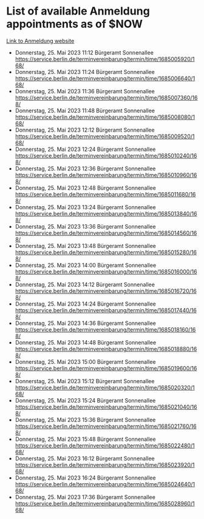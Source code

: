 # List of available Anmeldung appointments as of $NOW
[Link to Anmeldung website](https://service.berlin.de/terminvereinbarung/termin/tag.php?termin=1&anliegen[]=120686&dienstleisterlist=122210,122217,327316,122219,327312,122227,327314,122231,327346,122243,327348,122254,122252,329742,122260,329745,122262,329748,122271,327278,122273,327274,122277,327276,330436,122280,327294,122282,327290,122284,327292,122291,327270,122285,327266,122286,327264,122296,327268,150230,329760,122297,327286,122294,327284,122312,329763,122314,329775,122304,327330,122311,327334,122309,327332,317869,122281,327352,122279,329772,122283,122276,327324,122274,327326,122267,329766,122246,327318,122251,327320,122257,327322,122208,327298,122226,327300&herkunft=http%3A%2F%2Fservice.berlin.de%2Fdienstleistung%2F120686%2F)
- Donnerstag, 25. Mai 2023 11:12 Bürgeramt Sonnenallee https://service.berlin.de/terminvereinbarung/termin/time/1685005920/168/
- Donnerstag, 25. Mai 2023 11:24 Bürgeramt Sonnenallee https://service.berlin.de/terminvereinbarung/termin/time/1685006640/168/
- Donnerstag, 25. Mai 2023 11:36 Bürgeramt Sonnenallee https://service.berlin.de/terminvereinbarung/termin/time/1685007360/168/
- Donnerstag, 25. Mai 2023 11:48 Bürgeramt Sonnenallee https://service.berlin.de/terminvereinbarung/termin/time/1685008080/168/
- Donnerstag, 25. Mai 2023 12:12 Bürgeramt Sonnenallee https://service.berlin.de/terminvereinbarung/termin/time/1685009520/168/
- Donnerstag, 25. Mai 2023 12:24 Bürgeramt Sonnenallee https://service.berlin.de/terminvereinbarung/termin/time/1685010240/168/
- Donnerstag, 25. Mai 2023 12:36 Bürgeramt Sonnenallee https://service.berlin.de/terminvereinbarung/termin/time/1685010960/168/
- Donnerstag, 25. Mai 2023 12:48 Bürgeramt Sonnenallee https://service.berlin.de/terminvereinbarung/termin/time/1685011680/168/
- Donnerstag, 25. Mai 2023 13:24 Bürgeramt Sonnenallee https://service.berlin.de/terminvereinbarung/termin/time/1685013840/168/
- Donnerstag, 25. Mai 2023 13:36 Bürgeramt Sonnenallee https://service.berlin.de/terminvereinbarung/termin/time/1685014560/168/
- Donnerstag, 25. Mai 2023 13:48 Bürgeramt Sonnenallee https://service.berlin.de/terminvereinbarung/termin/time/1685015280/168/
- Donnerstag, 25. Mai 2023 14:00 Bürgeramt Sonnenallee https://service.berlin.de/terminvereinbarung/termin/time/1685016000/168/
- Donnerstag, 25. Mai 2023 14:12 Bürgeramt Sonnenallee https://service.berlin.de/terminvereinbarung/termin/time/1685016720/168/
- Donnerstag, 25. Mai 2023 14:24 Bürgeramt Sonnenallee https://service.berlin.de/terminvereinbarung/termin/time/1685017440/168/
- Donnerstag, 25. Mai 2023 14:36 Bürgeramt Sonnenallee https://service.berlin.de/terminvereinbarung/termin/time/1685018160/168/
- Donnerstag, 25. Mai 2023 14:48 Bürgeramt Sonnenallee https://service.berlin.de/terminvereinbarung/termin/time/1685018880/168/
- Donnerstag, 25. Mai 2023 15:00 Bürgeramt Sonnenallee https://service.berlin.de/terminvereinbarung/termin/time/1685019600/168/
- Donnerstag, 25. Mai 2023 15:12 Bürgeramt Sonnenallee https://service.berlin.de/terminvereinbarung/termin/time/1685020320/168/
- Donnerstag, 25. Mai 2023 15:24 Bürgeramt Sonnenallee https://service.berlin.de/terminvereinbarung/termin/time/1685021040/168/
- Donnerstag, 25. Mai 2023 15:36 Bürgeramt Sonnenallee https://service.berlin.de/terminvereinbarung/termin/time/1685021760/168/
- Donnerstag, 25. Mai 2023 15:48 Bürgeramt Sonnenallee https://service.berlin.de/terminvereinbarung/termin/time/1685022480/168/
- Donnerstag, 25. Mai 2023 16:12 Bürgeramt Sonnenallee https://service.berlin.de/terminvereinbarung/termin/time/1685023920/168/
- Donnerstag, 25. Mai 2023 16:24 Bürgeramt Sonnenallee https://service.berlin.de/terminvereinbarung/termin/time/1685024640/168/
- Donnerstag, 25. Mai 2023 17:36 Bürgeramt Sonnenallee https://service.berlin.de/terminvereinbarung/termin/time/1685028960/168/
